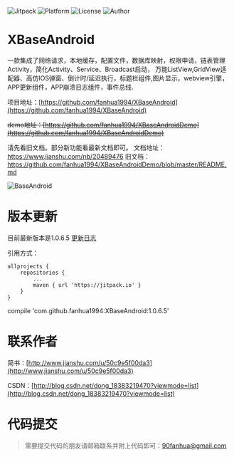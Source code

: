 ![Jitpack](https://jitpack.io/v/fanhua1994/XBaseAndroid.svg)
![Platform](https://img.shields.io/badge/Platform-Android-ff69b4.svg)
![License](https://img.shields.io/github/license/alibaba/dubbo.svg)
![Author](https://img.shields.io/badge/Author-%E7%B9%81%E5%8D%8E-blue.svg)

# XBaseAndroid
一款集成了网络请求，本地缓存，配置文件，数据库映射，权限申请，链表管理Activity，简化Activity、Service、Broadcast启动，
万能ListView,GridView适配器、高仿IOS弹窗、倒计时/延迟执行，标题栏组件,图片显示，webview引擎，APP更新组件，APP崩溃日志组件，事件总线.

项目地址：[https://github.com/fanhua1994/XBaseAndroid](https://github.com/fanhua1994/XBaseAndroid)

~~demo地址：[https://github.com/fanhua1994/XBaseAndroidDemo](https://github.com/fanhua1994/XBaseAndroidDemo)~~

请先看旧文档。部分新功能看最新文档即可。
文档地址：https://www.jianshu.com/nb/20489476
旧文档：https://github.com/fanhua1994/XBaseAndroidDemo/blob/master/README.md

![BaseAndroid](https://github.com/fanhua1994/BaseAndroid/blob/master/image/logo.png?raw=true)

# 版本更新
目前最新版本是1.0.6.5
[更新日志](https://github.com/fanhua1994/XBaseAndroid/blob/master/LOG.md)

引用方式：
```
allprojects {
    repositories {
        ...
        maven { url 'https://jitpack.io' }
    }
}
```
compile 'com.github.fanhua1994:XBaseAndroid:1.0.6.5'

# 联系作者
简书：[http://www.jianshu.com/u/50c9e5f00da3](http://www.jianshu.com/u/50c9e5f00da3)

CSDN：[http://blog.csdn.net/dong_18383219470?viewmode=list](http://blog.csdn.net/dong_18383219470?viewmode=list)

# 代码提交
> 需要提交代码的朋友请邮箱联系并附上代码即可：90fanhua@gmail.com
```
